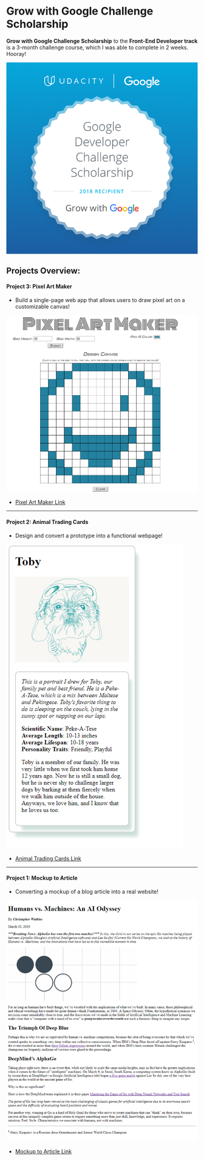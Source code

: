 # Grow with Google Challenge Scholarship

**Grow with Google Challenge Scholarship** to the **Front-End Developer track** is a 3-month challenge course, which I was able to complete in 2 weeks. Hooray!

![screenshot](GrowWithGoogleDeveloperChallengeScholarship.png)

## Projects Overview:

#### Project 3: Pixel Art Maker
- Build a single-page web app that allows users to draw pixel art on a customizable canvas!

![screenshot](Project3-Pixel-Art-Maker/project3-newsnapshot.png)
- [Pixel Art Maker Link](https://codepen.io/Momothepikachu/full/vpqoqK)
---

#### Project 2: Animal Trading Cards
- Design and convert a prototype into a functional webpage!

![screenshot](Project2-Animal-Trading-Cards-Overview/project2-snapshot.PNG)
- [Animal Trading Cards Link](https://codepen.io/Momothepikachu/full/mpjMQO)
---

#### Project 1: Mockup to Article
- Converting a mockup of a blog article into a real website!

![screenshot](Project1-Mockup-to-Article/project1-snapshot.png)
- [Mockup to Article Link](https://codepen.io/Momothepikachu/full/jYKyZB)



